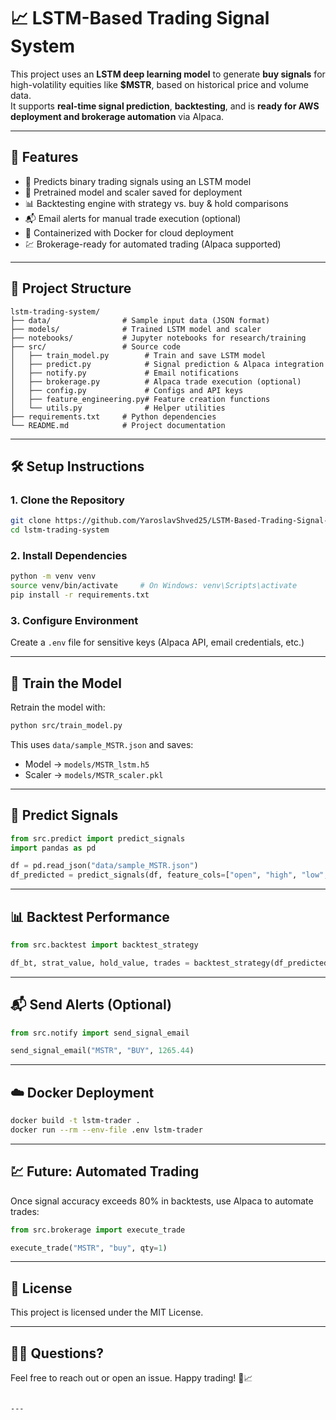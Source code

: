 

# 📈 LSTM-Based Trading Signal System

This project uses an **LSTM deep learning model** to generate **buy signals** for high-volatility equities like **$MSTR**, based on historical price and volume data.  
It supports **real-time signal prediction**, **backtesting**, and is **ready for AWS deployment and brokerage automation** via Alpaca.

---

## 🚀 Features
- 🔮 Predicts binary trading signals using an LSTM model
- 💾 Pretrained model and scaler saved for deployment
- 📊 Backtesting engine with strategy vs. buy & hold comparisons
- 📬 Email alerts for manual trade execution (optional)
- 🐳 Containerized with Docker for cloud deployment
- 💹 Brokerage-ready for automated trading (Alpaca supported)

---

## 🧱 Project Structure
```text
lstm-trading-system/
├── data/                # Sample input data (JSON format)
├── models/              # Trained LSTM model and scaler
├── notebooks/           # Jupyter notebooks for research/training
├── src/                 # Source code
│   ├── train_model.py        # Train and save LSTM model
│   ├── predict.py            # Signal prediction & Alpaca integration
│   ├── notify.py             # Email notifications
│   ├── brokerage.py          # Alpaca trade execution (optional)
│   ├── config.py             # Configs and API keys
│   ├── feature_engineering.py# Feature creation functions
│   └── utils.py              # Helper utilities
├── requirements.txt     # Python dependencies
└── README.md            # Project documentation
````

---

## 🛠️ Setup Instructions

### 1. Clone the Repository

```bash
git clone https://github.com/YaroslavShved25/LSTM-Based-Trading-Signal-System.git
cd lstm-trading-system
```

### 2. Install Dependencies

```bash
python -m venv venv
source venv/bin/activate     # On Windows: venv\Scripts\activate
pip install -r requirements.txt
```

### 3. Configure Environment

Create a `.env` file for sensitive keys (Alpaca API, email credentials, etc.)

---

## 🧠 Train the Model

Retrain the model with:

```bash
python src/train_model.py
```

This uses `data/sample_MSTR.json` and saves:

* Model → `models/MSTR_lstm.h5`
* Scaler → `models/MSTR_scaler.pkl`

---

## 🔮 Predict Signals

```python
from src.predict import predict_signals
import pandas as pd

df = pd.read_json("data/sample_MSTR.json")
df_predicted = predict_signals(df, feature_cols=["open", "high", "low", "close", "volume"])
```

---

## 📊 Backtest Performance

```python
from src.backtest import backtest_strategy

df_bt, strat_value, hold_value, trades = backtest_strategy(df_predicted)
```

---

## 📬 Send Alerts (Optional)

```python
from src.notify import send_signal_email

send_signal_email("MSTR", "BUY", 1265.44)
```

---

## ☁️ Docker Deployment

```bash
docker build -t lstm-trader .
docker run --rm --env-file .env lstm-trader
```

---

## 💹 Future: Automated Trading

Once signal accuracy exceeds 80% in backtests, use Alpaca to automate trades:

```python
from src.brokerage import execute_trade

execute_trade("MSTR", "buy", qty=1)
```

---

## 📄 License

This project is licensed under the MIT License.

---

## 🙋‍♂️ Questions?

Feel free to reach out or open an issue.
Happy trading! 🚀📈

```

---

